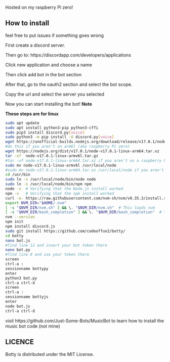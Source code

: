 Hosted on my raspberry Pi zero!

<h2> How to install </h2>
feel free to put issues if something goes wrong

<p>

First create a discord server.
<p>
Then go to:
https://discordapp.com/developers/applications
<p>
 Click new application and choose a name
<p>
Then click add bot in the bot section 
<p>
After that, go to the oauth2 section and select the bot scope.
<p>
Copy the url and select the server you selected 
<p>
Now you can start installing the bot!
<b> Note
<p>
These steps are for linux </b>

```BASH
sudo apt update
sudo apt install python3-pip python3-cffi
sudo pip3 install discord.py[voice] 
sudo python3 -m pip install -U discord.py[voice]
wget https://unofficial-builds.nodejs.org/download/release/v17.0.1/node-v17.0.1-linux-armv6l.tar.gz
#do this if you aren't on arm6l (aka raspberry Pi zero)
wget https://nodejs.org/dist/v17.0.1/node-v17.0.1-linux-arm64.tar.xz
tar -xf  node-v17.0.1-linux-armv6l.tar.gz 
#tar -xf node-v17.0.1-linux-arm64.tar.xz if you aren't on a raspberry Pi zero
sudo mv node-v17.0.1-linux-armv6l /usr/local/node
#sudo mv node-v17.0.1-linux-arm64.tar.xz /usr/local/node if you aren't on a raspberry Pi zero
cd /usr/bin
sudo ln -s /usr/local/node/bin/node node
sudo ln -s /usr/local/node/bin/npm npm
node -v  # Verifying that the Node.js install worked
npm -v   # Verifying that the npm install worked
curl -o- https://raw.githubusercontent.com/nvm-sh/nvm/v0.35.3/install.sh | bash
export NVM_DIR="$HOME/.nvm"
[ -s "$NVM_DIR/nvm.sh" ] && \. "$NVM_DIR/nvm.sh"  # This loads nvm
[ -s "$NVM_DIR/bash_completion" ] && \. "$NVM_DIR/bash_completion"  # This loads nvm bash_completion
nvm --version
npm init
npm install discord.js
sudo git install https://github.com/codeoffun2/botty/
cd botty
nano bot.js
#find line 12 and insert your bot token there
nano bot.py
#find line 8 and use your token there
screen 
ctrl-a :
sessionname bottypy
enter
python3 bot.py
ctrl-a ctrl-d
screen
ctrl-a :
sessionname bottyjs
enter
node bot.js
ctrl-a ctrl-d
```` 

<p>
visit https://github.com/Just-Some-Bots/MusicBot to learn how to install the music bot code (not mine)

<h2> LICENCE</h2>
<p>
Botty is distributed under the MIT License.
